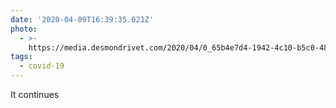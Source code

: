 ```yaml
---
date: '2020-04-09T16:39:35.021Z'
photo:
  - >-
    https://media.desmondrivet.com/2020/04/0_65b4e7d4-1942-4c10-b5c0-48a6e7ae80ec.jpg
tags:
  - covid-19
---
```


It continues
